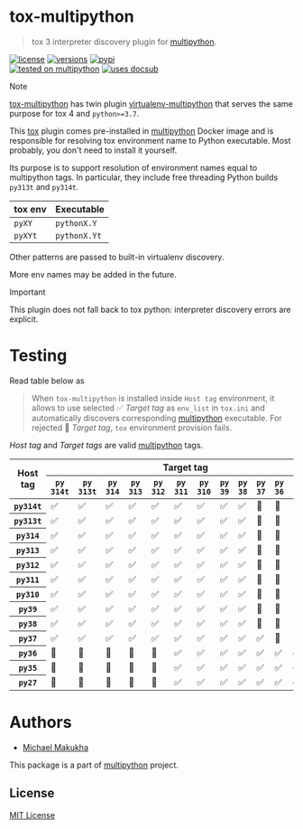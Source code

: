# tox-multipython
> tox 3 interpreter discovery plugin for [multipython](https://github.com/makukha/multipython).

[![license](https://img.shields.io/github/license/makukha/tox-multipython.svg)](https://github.com/makukha/tox-multipython/blob/main/LICENSE)
[![versions](https://img.shields.io/pypi/pyversions/tox-multipython.svg)](https://pypi.org/project/tox-multipython)
[![pypi](https://img.shields.io/pypi/v/tox-multipython.svg#v0.0.0)](https://pypi.python.org/pypi/tox-multipython)  
[![tested on multipython](https://img.shields.io/badge/🐳🐍🐍-multipython-x)](https://github.com/makukha/multipython)
[![uses docsub](https://img.shields.io/badge/uses-docsub-royalblue)
](https://github.com/makukha/docsub)

> [!NOTE]
> [tox-multipython]() has twin plugin [virtualenv-multipython](https://github.com/makukha/virtualenv-multipython) that serves the same purpose for tox 4 and `python>=3.7`.

This [tox](https://tox.wiki) plugin comes pre-installed in [multipython](https://hub.docker.com/r/makukha/multipython) Docker image and is responsible for resolving tox environment name to Python executable. Most probably, you don't need to install it yourself.

Its purpose is to support resolution of environment names equal to multipython tags. In particular, they include free threading Python builds `py313t` and `py314t`.

| tox env | Executable   |
|---------|--------------|
| `pyXY`  | `pythonX.Y`  |
| `pyXYt` | `pythonX.Yt` |

Other patterns are passed to built-in virtualenv discovery.

More env names may be added in the future.

> [!IMPORTANT]
> This plugin does not fall back to tox python: interpreter discovery errors are explicit.

# Testing

Read table below as

> When `tox-multipython` is installed inside `Host tag` environment, it allows to use selected ✅ *Target tag* as `env_list` in `tox.ini` and automatically discovers corresponding [multipython](https://hub.docker.com/r/makukha/multipython) executable. For rejected 🚫 *Target tag*, `tox` environment provision fails.

*Host tag* and *Target tags* are valid [multipython](https://hub.docker.com/r/makukha/multipython) tags.

<table>
<thead>
<tr>
    <th rowspan="2">Host tag</th>
    <th colspan="13">Target tag</th>
</tr>
<tr>
    <th><code>py</code><br/><code>314t</code></th>
    <th><code>py</code><br/><code>313t</code></th>
    <th><code>py</code><br/><code>314</code></th>
    <th><code>py</code><br/><code>313</code></th>
    <th><code>py</code><br/><code>312</code></th>
    <th><code>py</code><br/><code>311</code></th>
    <th><code>py</code><br/><code>310</code></th>
    <th><code>py</code><br/><code>39</code></th>
    <th><code>py</code><br/><code>38</code></th>
    <th><code>py</code><br/><code>37</code></th>
    <th><code>py</code><br/><code>36</code></th>
    <th><code>py</code><br/><code>35</code></th>
    <th><code>py</code><br/><code>27</code></th>
</tr>
</thead>
<tbody>
<!-- docsub: begin -->
<!-- docsub: exec bash .dev/gen-tests-summary.sh -->
<tr><th><code>py314t</code></th> <td>✅</td> <td>✅</td> <td>✅</td> <td>✅</td> <td>✅</td> <td>✅</td> <td>✅</td> <td>✅</td> <td>✅</td> <td>🚫</td> <td>🚫</td> <td>🚫</td> <td>🚫</td></tr>
<tr><th><code>py313t</code></th> <td>✅</td> <td>✅</td> <td>✅</td> <td>✅</td> <td>✅</td> <td>✅</td> <td>✅</td> <td>✅</td> <td>✅</td> <td>🚫</td> <td>🚫</td> <td>🚫</td> <td>🚫</td></tr>
<tr><th><code>py314</code></th> <td>✅</td> <td>✅</td> <td>✅</td> <td>✅</td> <td>✅</td> <td>✅</td> <td>✅</td> <td>✅</td> <td>✅</td> <td>🚫</td> <td>🚫</td> <td>🚫</td> <td>🚫</td></tr>
<tr><th><code>py313</code></th> <td>✅</td> <td>✅</td> <td>✅</td> <td>✅</td> <td>✅</td> <td>✅</td> <td>✅</td> <td>✅</td> <td>✅</td> <td>🚫</td> <td>🚫</td> <td>🚫</td> <td>🚫</td></tr>
<tr><th><code>py312</code></th> <td>✅</td> <td>✅</td> <td>✅</td> <td>✅</td> <td>✅</td> <td>✅</td> <td>✅</td> <td>✅</td> <td>✅</td> <td>🚫</td> <td>🚫</td> <td>🚫</td> <td>🚫</td></tr>
<tr><th><code>py311</code></th> <td>✅</td> <td>✅</td> <td>✅</td> <td>✅</td> <td>✅</td> <td>✅</td> <td>✅</td> <td>✅</td> <td>✅</td> <td>🚫</td> <td>🚫</td> <td>🚫</td> <td>🚫</td></tr>
<tr><th><code>py310</code></th> <td>✅</td> <td>✅</td> <td>✅</td> <td>✅</td> <td>✅</td> <td>✅</td> <td>✅</td> <td>✅</td> <td>✅</td> <td>🚫</td> <td>🚫</td> <td>🚫</td> <td>🚫</td></tr>
<tr><th><code>py39</code></th> <td>✅</td> <td>✅</td> <td>✅</td> <td>✅</td> <td>✅</td> <td>✅</td> <td>✅</td> <td>✅</td> <td>✅</td> <td>🚫</td> <td>🚫</td> <td>🚫</td> <td>🚫</td></tr>
<tr><th><code>py38</code></th> <td>✅</td> <td>✅</td> <td>✅</td> <td>✅</td> <td>✅</td> <td>✅</td> <td>✅</td> <td>✅</td> <td>✅</td> <td>🚫</td> <td>🚫</td> <td>🚫</td> <td>🚫</td></tr>
<tr><th><code>py37</code></th> <td>✅</td> <td>✅</td> <td>✅</td> <td>✅</td> <td>✅</td> <td>✅</td> <td>✅</td> <td>✅</td> <td>✅</td> <td>✅</td> <td>🚫</td> <td>🚫</td> <td>🚫</td></tr>
<tr><th><code>py36</code></th> <td>🚫</td> <td>🚫</td> <td>🚫</td> <td>🚫</td> <td>🚫</td> <td>✅</td> <td>✅</td> <td>✅</td> <td>✅</td> <td>✅</td> <td>✅</td> <td>✅</td> <td>✅</td></tr>
<tr><th><code>py35</code></th> <td>🚫</td> <td>🚫</td> <td>🚫</td> <td>🚫</td> <td>🚫</td> <td>✅</td> <td>✅</td> <td>✅</td> <td>✅</td> <td>✅</td> <td>✅</td> <td>✅</td> <td>✅</td></tr>
<tr><th><code>py27</code></th> <td>🚫</td> <td>🚫</td> <td>🚫</td> <td>🚫</td> <td>🚫</td> <td>✅</td> <td>✅</td> <td>✅</td> <td>✅</td> <td>✅</td> <td>✅</td> <td>✅</td> <td>✅</td></tr>
<!-- docsub: end -->
</tbody>
</table>

# Authors

* [Michael Makukha](https://github.com/makukha)

This package is a part of [multipython](https://github.com/makukha/multipython) project.


## License

[MIT License](https://github.com/makukha/caseutil/blob/main/LICENSE)
